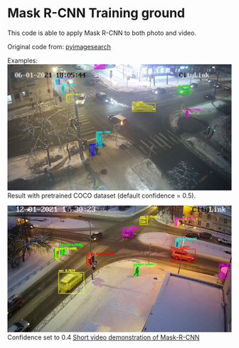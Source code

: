 # Mask R-CNN Training ground

This code is able to apply Mask R-CNN to both photo and video.

Original code from: [pyimagesearch](https://www.pyimagesearch.com/2018/11/19/mask-r-cnn-with-opencv/)

Examples: 
![image](https://github.com/Anzurna/lr_mask_rcnn/blob/main/output/3.jpg)
Result with pretrained COCO dataset (default confidence = 0.5).

![image](https://github.com/Anzurna/lr_mask_rcnn/blob/main/output/4.jpg)
Confidence set to 0.4
[Short video demonstration of Mask-R-CNN](https://youtu.be/VJrQB81Jo7E)
